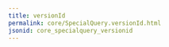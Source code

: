 ```yaml
---
title: versionId
permalink: core/SpecialQuery.versionId.html
jsonid: core_specialquery_versionid
---
```

